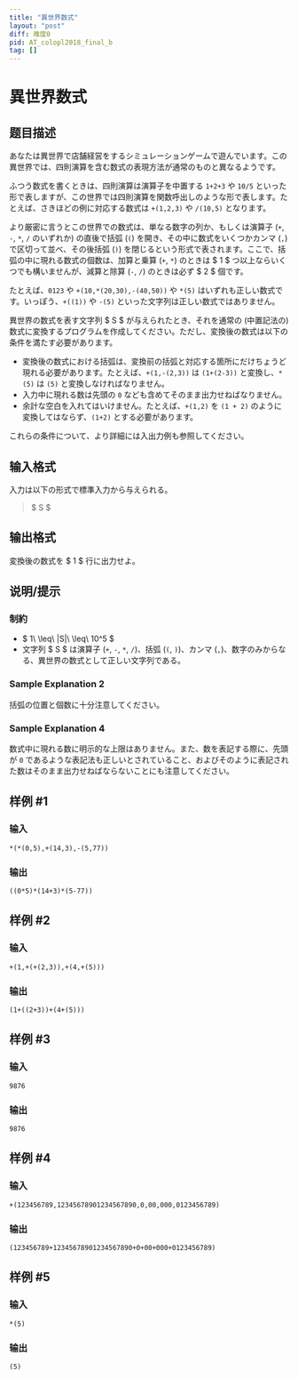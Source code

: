 ```yaml
---
title: "異世界数式"
layout: "post"
diff: 难度0
pid: AT_colopl2018_final_b
tag: []
---
```


# 異世界数式

## 题目描述

[problemUrl]: https://atcoder.jp/contests/colopl2018-final/tasks/colopl2018_final_b

あなたは異世界で店舗経営をするシミュレーションゲームで遊んでいます。この異世界では、四則演算を含む数式の表現方法が通常のものと異なるようです。

ふつう数式を書くときは、四則演算は演算子を中置する `1+2+3` や `10/5` といった形で表しますが、この世界では四則演算を関数呼出しのような形で表します。たとえば、さきほどの例に対応する数式は `+(1,2,3)` や `/(10,5)` となります。

より厳密に言うとこの世界での数式は、単なる数字の列か、もしくは演算子 (`+`, `-`, `*`, `/` のいずれか) の直後で括弧 (`(`) を開き、その中に数式をいくつかカンマ (`,`) で区切って並べ、その後括弧 (`)`) を閉じるという形式で表されます。ここで、括弧の中に現れる数式の個数は、加算と乗算 (`+`, `*`) のときは $ 1 $ つ以上ならいくつでも構いませんが、減算と除算 (`-`, `/`) のときは必ず $ 2 $ 個です。

たとえば、`0123` や `+(10,*(20,30),-(40,50))` や `*(5)` はいずれも正しい数式です。いっぽう、`+((1))` や `-(5)` といった文字列は正しい数式ではありません。

異世界の数式を表す文字列 $ S $ が与えられたとき、それを通常の (中置記法の) 数式に変換するプログラムを作成してください。ただし、変換後の数式は以下の条件を満たす必要があります。

- 変換後の数式における括弧は、変換前の括弧と対応する箇所にだけちょうど現れる必要があります。たとえば、`+(1,-(2,3))` は `(1+(2-3))` と変換し、`*(5)` は `(5)` と変換しなければなりません。
- 入力中に現れる数は先頭の `0` なども含めてそのまま出力せねばなりません。
- 余計な空白を入れてはいけません。たとえば、`+(1,2)` を `(1 + 2)` のように変換してはならず、`(1+2)` とする必要があります。

これらの条件について、より詳細には入出力例も参照してください。

## 输入格式

入力は以下の形式で標準入力から与えられる。

> $ S $

## 输出格式

変換後の数式を $ 1 $ 行に出力せよ。

## 说明/提示

### 制約

- $ 1\ \leq\ |S|\ \leq\ 10^5 $
- 文字列 $ S $ は演算子 (`+`, `-`, `*`, `/`)、括弧 (`(`, `)`)、カンマ (`,`)、数字のみからなる、異世界の数式として正しい文字列である。

### Sample Explanation 2

括弧の位置と個数に十分注意してください。

### Sample Explanation 4

数式中に現れる数に明示的な上限はありません。また、数を表記する際に、先頭が `0` であるような表記法も正しいとされていること、およびそのように表記された数はそのまま出力せねばならないことにも注意してください。

## 样例 #1

### 输入

```
*(*(0,5),+(14,3),-(5,77))
```

### 输出

```
((0*5)*(14+3)*(5-77))
```

## 样例 #2

### 输入

```
+(1,+(+(2,3)),+(4,+(5)))
```

### 输出

```
(1+((2+3))+(4+(5)))
```

## 样例 #3

### 输入

```
9876
```

### 输出

```
9876
```

## 样例 #4

### 输入

```
+(123456789,12345678901234567890,0,00,000,0123456789)
```

### 输出

```
(123456789+12345678901234567890+0+00+000+0123456789)
```

## 样例 #5

### 输入

```
*(5)
```

### 输出

```
(5)
```

